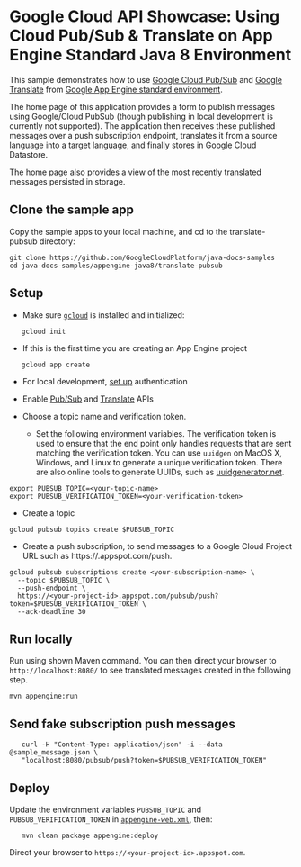 # Google Cloud API Showcase: Using Cloud Pub/Sub & Translate on App Engine Standard Java 8 Environment

This sample demonstrates how to use [Google Cloud Pub/Sub][pubsub] and [Google Translate][translate]
from [Google App Engine standard environment][ae-docs].

[pubsub]: https://cloud.google.com/pubsub/docs/
[translate]: https://cloud.google.com/translate/docs/
[ae-docs]: https://cloud.google.com/appengine/docs/java/

The home page of this application provides a form to publish messages using Google/Cloud PubSub (though publishing in
local development is currently not supported). The application then receives these published messages over a push
subscription endpoint, translates it from a source language into a target language, and finally stores in Google Cloud
Datastore.

The home page also provides a view of the most recently translated messages persisted in storage.

## Clone the sample app

Copy the sample apps to your local machine, and cd to the translate-pubsub directory:

```
git clone https://github.com/GoogleCloudPlatform/java-docs-samples
cd java-docs-samples/appengine-java8/translate-pubsub
```

## Setup

- Make sure [`gcloud`](https://cloud.google.com/sdk/docs/) is installed and initialized:
```
   gcloud init
```
- If this is the first time you are creating an App Engine project
```
   gcloud app create
```
- For local development, [set up](https://cloud.google.com/docs/authentication/getting-started) authentication
- Enable [Pub/Sub](https://console.cloud.google.com/launcher/details/google/pubsub.googleapis.com) and 
  [Translate](https://console.cloud.google.com/launcher/details/google/translate.googleapis.com) APIs

- Choose a topic name and verification token.

  - Set the following environment variables. The verification token is used to ensure that the end point only handles
    requests that are sent matching the verification token. You can use `uuidgen` on MacOS X, Windows, and Linux to
    generate a unique verification token. There are also online tools to generate UUIDs, such as 
    [uuidgenerator.net][uuid].

```
export PUBSUB_TOPIC=<your-topic-name>
export PUBSUB_VERIFICATION_TOKEN=<your-verification-token>
```

[uuid]: https://www.uuidgenerator.net/

- Create a topic
```
gcloud pubsub topics create $PUBSUB_TOPIC
```

- Create a push subscription, to send messages to a Google Cloud Project URL such as
  https://<your-project-id>.appspot.com/push.

```
gcloud pubsub subscriptions create <your-subscription-name> \
  --topic $PUBSUB_TOPIC \
  --push-endpoint \
  https://<your-project-id>.appspot.com/pubsub/push?token=$PUBSUB_VERIFICATION_TOKEN \
  --ack-deadline 30
```

## Run locally
Run using shown Maven command. You can then direct your browser to `http://localhost:8080/` to see translated messages
created in the following step.

```
mvn appengine:run
```

## Send fake subscription push messages

```
   curl -H "Content-Type: application/json" -i --data @sample_message.json \
   "localhost:8080/pubsub/push?token=$PUBSUB_VERIFICATION_TOKEN"
```

## Deploy

Update the environment variables `PUBSUB_TOPIC` and `PUBSUB_VERIFICATION_TOKEN` in
[`appengine-web.xml`](src/main/webapp/WEB-INF/appengine-web.xml), then:

```
   mvn clean package appengine:deploy
```

Direct your browser to `https://<your-project-id>.appspot.com`.
